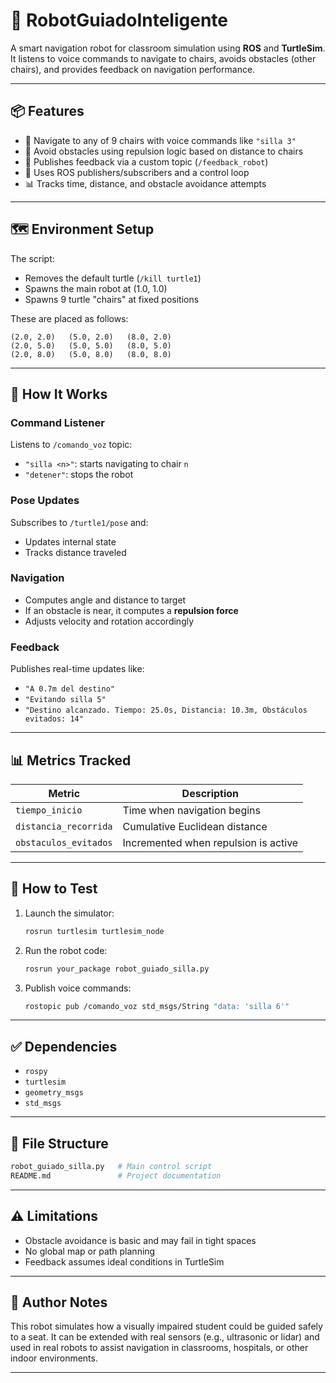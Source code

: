
# 🤖 RobotGuiadoInteligente

A smart navigation robot for classroom simulation using **ROS** and **TurtleSim**.  
It listens to voice commands to navigate to chairs, avoids obstacles (other chairs), and provides feedback on navigation performance.

---

## 📦 Features

- 🎯 Navigate to any of 9 chairs with voice commands like `"silla 3"`
- 🚧 Avoid obstacles using repulsion logic based on distance to chairs
- 📢 Publishes feedback via a custom topic (`/feedback_robot`)
- 🧠 Uses ROS publishers/subscribers and a control loop
- 📊 Tracks time, distance, and obstacle avoidance attempts

---

## 🗺️ Environment Setup

The script:
- Removes the default turtle (`/kill turtle1`)
- Spawns the main robot at (1.0, 1.0)
- Spawns 9 turtle "chairs" at fixed positions

These are placed as follows:

```
(2.0, 2.0)   (5.0, 2.0)   (8.0, 2.0)
(2.0, 5.0)   (5.0, 5.0)   (8.0, 5.0)
(2.0, 8.0)   (5.0, 8.0)   (8.0, 8.0)
```

---

## 🧠 How It Works

### Command Listener
Listens to `/comando_voz` topic:
- `"silla <n>"`: starts navigating to chair `n`
- `"detener"`: stops the robot

### Pose Updates
Subscribes to `/turtle1/pose` and:
- Updates internal state
- Tracks distance traveled

### Navigation
- Computes angle and distance to target
- If an obstacle is near, it computes a **repulsion force**
- Adjusts velocity and rotation accordingly

### Feedback
Publishes real-time updates like:
- `"A 0.7m del destino"`
- `"Evitando silla 5"`
- `"Destino alcanzado. Tiempo: 25.0s, Distancia: 10.3m, Obstáculos evitados: 14"`

---

## 📊 Metrics Tracked

| Metric               | Description                                  |
|----------------------|----------------------------------------------|
| `tiempo_inicio`      | Time when navigation begins                  |
| `distancia_recorrida`| Cumulative Euclidean distance                |
| `obstaculos_evitados`| Incremented when repulsion is active         |

---

## 🧪 How to Test

1. Launch the simulator:
   ```bash
   rosrun turtlesim turtlesim_node
   ```

2. Run the robot code:
   ```bash
   rosrun your_package robot_guiado_silla.py
   ```

3. Publish voice commands:
   ```bash
   rostopic pub /comando_voz std_msgs/String "data: 'silla 6'"
   ```

---

## ✅ Dependencies

- `rospy`
- `turtlesim`
- `geometry_msgs`
- `std_msgs`

---

## 📁 File Structure

```bash
robot_guiado_silla.py   # Main control script
README.md               # Project documentation
```

---

## ⚠️ Limitations

- Obstacle avoidance is basic and may fail in tight spaces
- No global map or path planning
- Feedback assumes ideal conditions in TurtleSim

---

## 📌 Author Notes

This robot simulates how a visually impaired student could be guided safely to a seat. It can be extended with real sensors (e.g., ultrasonic or lidar) and used in real robots to assist navigation in classrooms, hospitals, or other indoor environments.

---
